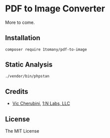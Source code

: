 # PDF to Image Converter
More to come.

## Installation
```
composer require 1tomany/pdf-to-image
```

## Static Analysis
``` bash
./vendor/bin/phpstan
```

## Credits
- [Vic Cherubini](https://github.com/viccherubini), [1:N Labs, LLC](https://1tomany.com)

## License
The MIT License
